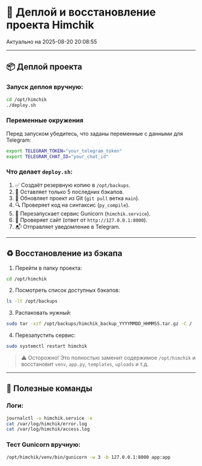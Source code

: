# 🚀 Деплой и восстановление проекта Himchik

Актуально на 2025-08-20 20:08:55

---

## 📦 Деплой проекта

### Запуск деплоя вручную:
```bash
cd /opt/himchik
./deploy.sh
```
### Переменные окружения
Перед запуском убедитесь, что заданы переменные с данными для Telegram:

```bash
export TELEGRAM_TOKEN="your_telegram_token"
export TELEGRAM_CHAT_ID="your_chat_id"
```

### Что делает `deploy.sh`:
1. ✅ Создаёт резервную копию в `/opt/backups`.
2. 🧹 Оставляет только 5 последних бэкапов.
3. 🔄 Обновляет проект из Git (`git pull` ветка `main`).
4. 🔍 Проверяет код на синтаксис (`py_compile`).
5. 🔁 Перезапускает сервис Gunicorn (`himchik.service`).
6. 📡 Проверяет сайт (ответ от `http://127.0.0.1:8000`).
7. 📬 Отправляет уведомление в Telegram.

---

## ♻️ Восстановление из бэкапа

1. Перейти в папку проекта:
```bash
cd /opt/himchik
```

2. Посмотреть список доступных бэкапов:
```bash
ls -lt /opt/backups
```

3. Распаковать нужный:
```bash
sudo tar -xzf /opt/backups/himchik_backup_YYYYMMDD_HHMMSS.tar.gz -C /
```

4. Перезапустить сервис:
```bash
sudo systemctl restart himchik
```

> ⚠️ Осторожно! Это полностью заменит содержимое `/opt/himchik` и восстановит `venv`, `app.py`, `templates`, `uploads` и т.д.

---

## 🧼 Полезные команды

### Логи:
```bash
journalctl -u himchik.service -e
cat /var/log/himchik/error.log
cat /var/log/himchik/access.log
```

### Тест Gunicorn вручную:
```bash
/opt/himchik/venv/bin/gunicorn -w 3 -b 127.0.0.1:8000 app:app
```
